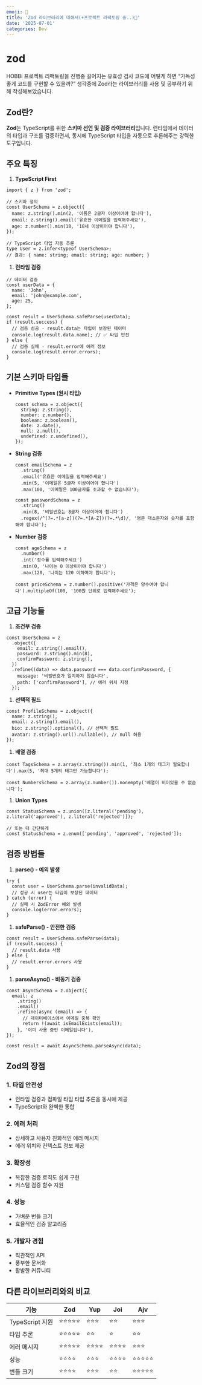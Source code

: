 ```yaml
---
emoji: 🙏
title: 'Zod 라이브러리에 대해서(+프로젝트 리팩토링 중..)👋'
date: '2025-07-01'
categories: Dev
---
```


# zod

HOBBi 프로젝트 리팩토링을 진행중 길어지는 유효성 검사 코드에 어떻게 하면 “가독성 좋게 코드를 구현할 수 있을까?” 생각중에 Zod라는 라이브러리를 사용 및 공부하기 위해 작성해보았습니다.

## **Zod란?**

**Zod**는 TypeScript를 위한 **스키마 선언 및 검증 라이브러리**입니다. 런타임에서 데이터의 타입과 구조를 검증하면서, 동시에 TypeScript 타입을 자동으로 추론해주는 강력한 도구입니다.

## **주요 특징**

1.  **TypeScript First**

```tsx
import { z } from 'zod';

// 스키마 정의
const UserSchema = z.object({
  name: z.string().min(2, '이름은 2글자 이상이어야 합니다'),
  email: z.string().email('유효한 이메일을 입력해주세요'),
  age: z.number().min(18, '18세 이상이어야 합니다'),
});

// TypeScript 타입 자동 추론
type User = z.infer<typeof UserSchema>;
// 결과: { name: string; email: string; age: number; }
```

1. **런타임 검증**

```tsx
// 데이터 검증
const userData = {
  name: 'John',
  email: 'john@example.com',
  age: 25,
};

const result = UserSchema.safeParse(userData);
if (result.success) {
  // 검증 성공 - result.data는 타입이 보장된 데이터
  console.log(result.data.name); // ✅ 타입 안전
} else {
  // 검증 실패 - result.error에 에러 정보
  console.log(result.error.errors);
}
```

## **기본 스키마 타입들**

- **Primitive Types (원시 타입)**
  ```tsx
  const schema = z.object({
    string: z.string(),
    number: z.number(),
    boolean: z.boolean(),
    date: z.date(),
    null: z.null(),
    undefined: z.undefined(),
  });
  ```
- **String 검증**

  ```tsx
  const emailSchema = z
    .string()
    .email('유효한 이메일을 입력해주세요')
    .min(5, '이메일은 5글자 이상이어야 합니다')
    .max(100, '이메일은 100글자를 초과할 수 없습니다');

  const passwordSchema = z
    .string()
    .min(8, '비밀번호는 8글자 이상이어야 합니다')
    .regex(/^(?=.*[a-z])(?=.*[A-Z])(?=.*\d)/, '영문 대소문자와 숫자를 포함해야 합니다');
  ```

- **Number 검증**

  ```tsx
  const ageSchema = z
    .number()
    .int('정수를 입력해주세요')
    .min(0, '나이는 0 이상이어야 합니다')
    .max(120, '나이는 120 이하여야 합니다');

  const priceSchema = z.number().positive('가격은 양수여야 합니다').multipleOf(100, '100원 단위로 입력해주세요');
  ```

## 고급 기능들

1. **조건부 검증**

```tsx
const UserSchema = z
  .object({
    email: z.string().email(),
    password: z.string().min(8),
    confirmPassword: z.string(),
  })
  .refine((data) => data.password === data.confirmPassword, {
    message: '비밀번호가 일치하지 않습니다',
    path: ['confirmPassword'], // 에러 위치 지정
  });
```

1. **선택적 필드**

```tsx
const ProfileSchema = z.object({
  name: z.string(),
  email: z.string().email(),
  bio: z.string().optional(), // 선택적 필드
  avatar: z.string().url().nullable(), // null 허용
});
```

1. **배열 검증**

```tsx
const TagsSchema = z.array(z.string()).min(1, '최소 1개의 태그가 필요합니다').max(5, '최대 5개의 태그만 가능합니다');

const NumbersSchema = z.array(z.number()).nonempty('배열이 비어있을 수 없습니다');
```

1. **Union Types**

```tsx
const StatusSchema = z.union([z.literal('pending'), z.literal('approved'), z.literal('rejected')]);

// 또는 더 간단하게
const StatusSchema = z.enum(['pending', 'approved', 'rejected']);
```

## **검증 방법들**

1. **parse() - 예외 발생**

```tsx
try {
  const user = UserSchema.parse(invalidData);
  // 성공 시 user는 타입이 보장된 데이터
} catch (error) {
  // 실패 시 ZodError 예외 발생
  console.log(error.errors);
}
```

1. **safeParse() - 안전한 검증**

```tsx
const result = UserSchema.safeParse(data);
if (result.success) {
  // result.data 사용
} else {
  // result.error.errors 사용
}
```

1. **parseAsync() - 비동기 검증**

```tsx
const AsyncSchema = z.object({
  email: z
    .string()
    .email()
    .refine(async (email) => {
      // 데이터베이스에서 이메일 중복 확인
      return !(await isEmailExists(email));
    }, '이미 사용 중인 이메일입니다'),
});

const result = await AsyncSchema.parseAsync(data);
```

## **Zod의 장점**

### **1. 타입 안전성**

- 런타임 검증과 컴파일 타임 타입 추론을 동시에 제공
- TypeScript와 완벽한 통합

### **2. 에러 처리**

- 상세하고 사용자 친화적인 에러 메시지
- 에러 위치와 컨텍스트 정보 제공

### **3. 확장성**

- 복잡한 검증 로직도 쉽게 구현
- 커스텀 검증 함수 지원

### **4. 성능**

- 가벼운 번들 크기
- 효율적인 검증 알고리즘

### **5. 개발자 경험**

- 직관적인 API
- 풍부한 문서화
- 활발한 커뮤니티

## **다른 라이브러리와의 비교**

| 기능            | Zod        | Yup      | Joi      | Ajv        |
| --------------- | ---------- | -------- | -------- | ---------- |
| TypeScript 지원 | ⭐⭐⭐⭐⭐ | ⭐⭐⭐   | ⭐⭐     | ⭐⭐⭐     |
| 타입 추론       | ⭐⭐⭐⭐⭐ | ⭐⭐     | ⭐       | ⭐⭐       |
| 에러 메시지     | ⭐⭐⭐⭐⭐ | ⭐⭐⭐⭐ | ⭐⭐⭐⭐ | ⭐⭐⭐     |
| 성능            | ⭐⭐⭐⭐   | ⭐⭐⭐   | ⭐⭐⭐⭐ | ⭐⭐⭐⭐⭐ |
| 번들 크기       | ⭐⭐⭐⭐   | ⭐⭐⭐   | ⭐⭐     | ⭐⭐⭐⭐⭐ |

```toc

```
